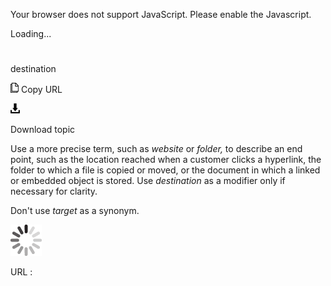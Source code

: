 Your browser does not support JavaScript. Please enable the Javascript.

Loading...

# 

destination

![Copy URL](media/destination/Copy.png)
Copy URL

![Download](media/destination/Download.png)

Download topic

Use a more precise term, such as *website* or *folder,* to
describe an end point, such as the location reached when a
customer clicks a hyperlink, the folder to which a file is copied or
moved, or the document in which a linked or embedded object is
stored. Use *destination* as a modifier only if necessary for clarity.

Don't use *target* as a synonym.

![In progress](media/destination/activity-large.gif)

URL :
